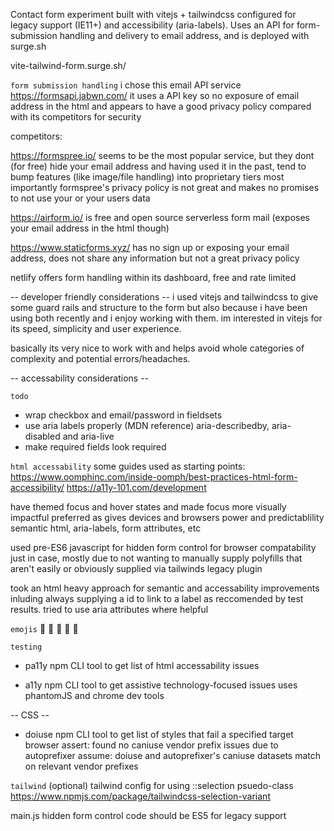 Contact form experiment built with vitejs + tailwindcss configured for legacy support (IE11+) and accessibility (aria-labels). Uses an API for form-submission handling and delivery to email address, and is deployed with surge.sh

vite-tailwind-form.surge.sh/

`form submission handling`
i chose this email API service https://formsapi.jabwn.com/
it uses a API key so no exposure of email address in the html and appears to have a good privacy policy compared with its competitors for security

competitors:

https://formspree.io/ seems to be the most popular service, but they dont (for free) hide your email address and having used it in the past, tend to bump features (like image/file handling) into proprietary tiers
most importantly formspree's privacy policy is not great and makes no promises to not use your or your users data

https://airform.io/ is free and open source serverless form mail (exposes your email address in the html though)

https://www.staticforms.xyz/ has no sign up or exposing your email address, does not share any information but not a great privacy policy

netlify offers form handling within its dashboard, free and rate limited

-- developer friendly considerations --
i used vitejs and tailwindcss to give some guard rails and structure to the form but also because i have been using both recently and i enjoy working with them. im interested in vitejs for its speed, simplicity and user experience.

basically its very nice to work with and helps avoid whole categories of complexity and potential errors/headaches.

-- accessability considerations --

`todo`

- wrap checkbox and email/password in fieldsets
- use aria labels properly (MDN reference)
  aria-describedby, aria-disabled and aria-live
- make required fields look required

`html accessability`
some guides used as starting points:
https://www.oomphinc.com/inside-oomph/best-practices-html-form-accessibility/
https://a11y-101.com/development

have themed focus and hover states and made focus more visually impactful
preferred as gives devices and browsers power and predictablility
semantic html, aria-labels, form attributes, etc

used pre-ES6 javascript for hidden form control for browser compatability just in case, mostly due to not wanting to manually supply polyfills that aren't easily or obviously supplied via tailwinds legacy plugin

took an html heavy approach for semantic and accessability improvements inluding always supplying a id to link to a label as reccomended by test results. tried to use aria attributes where helpful

`emojis`
<span role="img" aria-hidden="true">🐍</span>
<span role="img" aria-hidden="true">🐻</span>
<span role="img" aria-hidden="true">🐯</span>
<span role="img" aria-hidden="true">🐍</span>
<span role="img" aria-hidden="true">🐴</span>

`testing`

- pa11y npm CLI tool to get list of html accessability issues

- a11y npm CLI tool to get assistive technology-focused issues
  uses phantomJS and chrome dev tools

-- CSS --

- doiuse npm CLI tool to get list of styles that fail a specified target browser
  assert: found no caniuse vendor prefix issues due to autoprefixer
  assume: doiuse and autoprefixer's caniuse datasets match on relevant vendor prefixes

`tailwind`
(optional) tailwind config for using ::selection psuedo-class
https://www.npmjs.com/package/tailwindcss-selection-variant

main.js hidden form control code should be ES5 for legacy support
